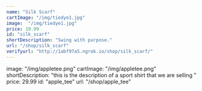 ```yaml
---
name: "Silk Scarf"
cartImage: "/img/tiedye1.jpg"
image:  "/img/tiedye1.jpg"
price: 19.99
id: "silk_scarf"
shortDescription: "Swing with purpose."
url: "/shop/silk_scarf"
verifyurl: "http://1abf97a5.ngrok.io/shop/silk_scarf/"
---
```



image: "/img/appletee.png"
cartImage: "/img/appletee.png"
shortDescription: "this is the description of a sport shirt that we are selling "
price: 29.99
id: "apple_tee"
url: "/shop/apple_tee"
